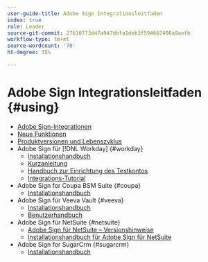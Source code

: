```yaml
---
user-guide-title: Adobe Sign Integrationsleitfaden
index: true
role: Leader
source-git-commit: 27610773d47a947dbfa1deb3f594667406a9aefb
workflow-type: tm+mt
source-wordcount: '70'
ht-degree: 35%

---
```



# Adobe Sign Integrationsleitfaden {#using}

+ [Adobe Sign-Integrationen](home.md)
+ [Neue Funktionen](whats-new.md)
+ [Produktversionen und Lebenszyklus](versions.md)
+ Adobe Sign für [!DNL Workday] {#workday}
   + [Installationshandbuch](workday/install.md)
   + [Kurzanleitung](workday/quick-start.md)
   + [Handbuch zur Einrichtung des Testkontos](workday/trial-install.md)
   + [Integrations-Tutorial](workday/tutorial-video.md)
+ Adobe Sign for Coupa BSM Suite {#coupa}
   + [Installationshandbuch](coupa/install.md)
+ Adobe Sign für Veeva Vault {#veeva}
   + [Installationshandbuch](veeva/install.md)
   + [Benutzerhandbuch](veeva/user.md)
+ Adobe Sign für NetSuite {#netsuite}
   + [Adobe Sign für NetSuite – Versionshinweise](netsuite/release-notes.md)
   + [Installationshandbuch für Adobe Sign für NetSuite](netsuite/install.md)
+ Adobe Sign for SugarCrm {#sugarcrm}
   + [Installationshandbuch](sugarcrm/install.md)

